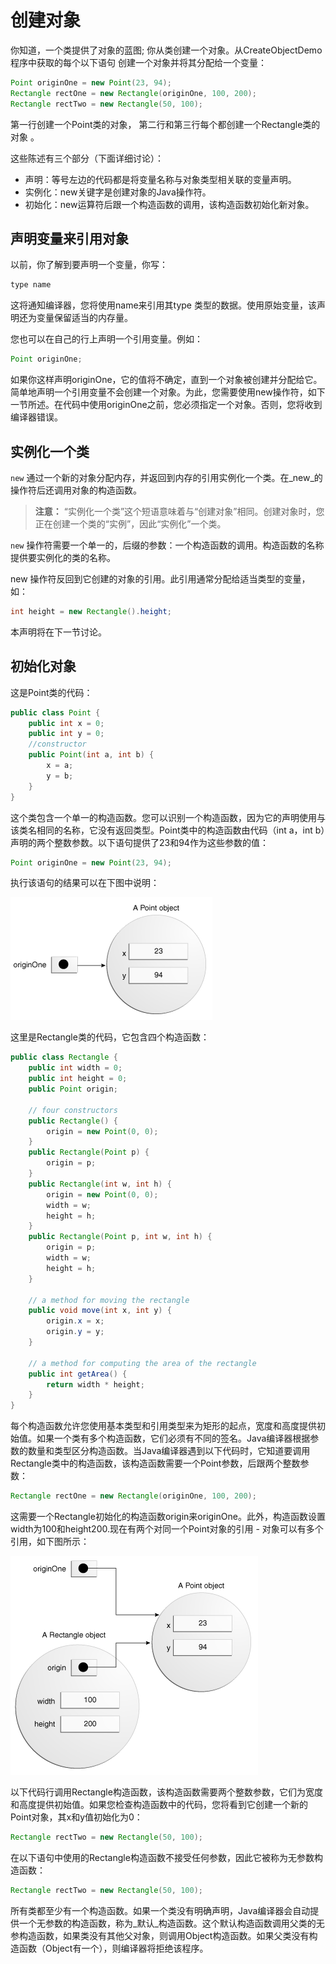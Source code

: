 # 创建对象

你知道，一个类提供了对象的蓝图; 你从类创建一个对象。从CreateObjectDemo程序中获取的每个以下语句 创建一个对象并将其分配给一个变量：

```java
Point originOne = new Point(23, 94);
Rectangle rectOne = new Rectangle(originOne, 100, 200);
Rectangle rectTwo = new Rectangle(50, 100);
```

第一行创建一个Point类的对象， 第二行和第三行每个都创建一个Rectangle类的对象 。

这些陈述有三个部分（下面详细讨论）：

* 声明：等号左边的代码都是将变量名称与对象类型相关联的变量声明。
* 实例化：new关键字是创建对象的Java操作符。
* 初始化：new运算符后跟一个构造函数的调用，该构造函数初始化新对象。

## 声明变量来引用对象
以前，你了解到要声明一个变量，你写：

```java
type name
```

这将通知编译器，您将使用name来引用其type 类型的数据。使用原始变量，该声明还为变量保留适当的内存量。

您也可以在自己的行上声明一个引用变量。例如：

```java
Point originOne;
```

如果你这样声明originOne，它的值将不确定，直到一个对象被创建并分配给它。简单地声明一个引用变量不会创建一个对象。为此，您需要使用new操作符，如下一节所述。在代码中使用originOne之前，您必须指定一个对象。否则，您将收到编译器错误。

## 实例化一个类

`new` 通过一个新的对象分配内存，并返回到内存的引用实例化一个类。在_new_的操作符后还调用对象的构造函数。

> **注意：**  “实例化一个类”这个短语意味着与“创建对象”相同。创建对象时，您正在创建一个类的“实例”，因此“实例化”一个类。

`new` 操作符需要一个单一的，后缀的参数：一个构造函数的调用。构造函数的名称提供要实例化的类的名称。

new 操作符反回到它创建的对象的引用。此引用通常分配给适当类型的变量，如：

```java
int height = new Rectangle().height;
```

本声明将在下一节讨论。

## 初始化对象
这是Point类的代码：

```java
public class Point {
    public int x = 0;
    public int y = 0;
    //constructor
    public Point(int a, int b) {
        x = a;
        y = b;
    }
}
```

这个类包含一个单一的构造函数。您可以识别一个构造函数，因为它的声明使用与该类名相同的名称，它没有返回类型。Point类中的构造函数由代码（int a，int b）声明的两个整数参数。以下语句提供了23和94作为这些参数的值：

```java
Point originOne = new Point(23, 94);
```

执行该语句的结果可以在下图中说明：

![](./assets/objects-oneRef.gif)

这里是Rectangle类的代码，它包含四个构造函数：

```java
public class Rectangle {
    public int width = 0;
    public int height = 0;
    public Point origin;

    // four constructors
    public Rectangle() {
        origin = new Point(0, 0);
    }
    public Rectangle(Point p) {
        origin = p;
    }
    public Rectangle(int w, int h) {
        origin = new Point(0, 0);
        width = w;
        height = h;
    }
    public Rectangle(Point p, int w, int h) {
        origin = p;
        width = w;
        height = h;
    }

    // a method for moving the rectangle
    public void move(int x, int y) {
        origin.x = x;
        origin.y = y;
    }

    // a method for computing the area of the rectangle
    public int getArea() {
        return width * height;
    }
}
```

每个构造函数允许您使用基本类型和引用类型来为矩形的起点，宽度和高度提供初始值。如果一个类有多个构造函数，它们必须有不同的签名。Java编译器根据参数的数量和类型区分构造函数。当Java编译器遇到以下代码时，它知道要调用Rectangle类中的构造函数，该构造函数需要一个Point参数，后跟两个整数参数：

```java
Rectangle rectOne = new Rectangle(originOne, 100, 200);
```
这需要一个Rectangle初始化的构造函数origin来originOne。此外，构造函数设置width为100和height200.现在有两个对同一个Point对象的引用 - 对象可以有多个引用，如下图所示：

![](./assets/objects-multipleRefs.gif)

以下代码行调用Rectangle构造函数，该构造函数需要两个整数参数，它们为宽度和高度提供初始值。如果您检查构造函数中的代码，您将看到它创建一个新的Point对象，其x和y值初始化为0：

```java
Rectangle rectTwo = new Rectangle(50, 100);
```

在以下语句中使用的Rectangle构造函数不接受任何参数，因此它被称为无参数构造函数：

```java
Rectangle rectTwo = new Rectangle(50, 100);
```
所有类都至少有一个构造函数。如果一个类没有明确声明，Java编译器会自动提供一个无参数的构造函数，称为_默认_构造函数。这个默认构造函数调用父类的无参构造函数，如果类没有其他父对象，则调用Object构造函数。如果父类没有构造函数（Object有一个），则编译器将拒绝该程序。
